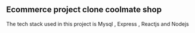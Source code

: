 ## Ecommerce project clone coolmate shop 

The tech stack used in this project is Mysql , Express , Reactjs and Nodejs